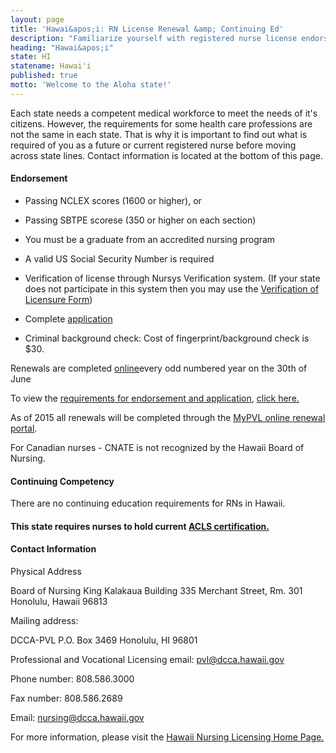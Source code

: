```yaml
---
layout: page
title: 'Hawai&apos;i: RN License Renewal &amp; Continuing Ed'
description: "Familiarize yourself with registered nurse license endorsement, renewal, and continuing education in Hawai&apos;i. Stay current in your nursing profession."
heading: "Hawai&apos;i"
state: HI
statename: Hawai'i
published: true
motto: 'Welcome to the Aloha state!'
---
```


Each state needs a competent medical workforce to meet the needs of it's
citizens. However, the requirements for some health care professions are
not the same in each state. That is why it is important to find out what
is required of you as a future or current registered nurse before moving
across state lines. Contact information is located at the bottom of this
page.

#### Endorsement

-   Passing NCLEX scores (1600 or higher), or

-   Passing SBTPE scorese (350 or higher on each section)

-   You must be a graduate from an accredited nursing program

-   A valid US Social Security Number is required

-   Verification of license through Nursys Verification system. (If your
    state does not participate in this system then you may use the
    [Verification of Licensure
    Form](https://cca.hawaii.gov/pvl/files/2013/06/Verification-of-Lic-NSG-03_11.17R.pdf))

-   Complete
    [application](https://cca.hawaii.gov/pvl/boards/nursing/application_publications/)

-   Criminal background check: Cost of fingerprint/background check is
    \$30.

Renewals are completed
[online](https://pvl.ehawaii.gov/mypvl/welcome.html?returnUri=https%3A%2F%2Fpvl.ehawaii.gov%2Fmypvl%2Findex.html%3Bjsessionid%3DA785589F115F334BB16E4CE57F3A5D7F.lana)every
odd numbered year on the 30th of June

To view the [requirements for endorsement and
application](https://cca.hawaii.gov/pvl/boards/nursing/application_publications/),
[click
here.](https://cca.hawaii.gov/pvl/boards/nursing/application_publications/)

As of 2015 all renewals will be completed through the [MyPVL online
renewal
portal](https://cca.hawaii.gov/pvl/boards/nursing/application_publications/).

For Canadian nurses - CNATE is not recognized by the Hawaii Board of
Nursing.

#### Continuing Competency

There are no continuing education requirements for RNs in Hawaii.

#### This state requires nurses to hold current [ACLS certification.](https://www.acls.net/hawaii-acls-pals-bls)

#### Contact Information

Physical Address

Board of Nursing
King Kalakaua Building
335 Merchant Street, Rm. 301
Honolulu, Hawaii 96813

Mailing address:

DCCA-PVL
P.O. Box 3469
Honolulu, HI 96801

Professional and Vocational Licensing email: <pvl@dcca.hawaii.gov>

Phone number: 808.586.3000

Fax number: 808.586.2689

Email: <nursing@dcca.hawaii.gov>

For more information, please visit the [Hawaii Nursing Licensing Home
Page.](https://cca.hawaii.gov/pvl/boards/nursing/)
